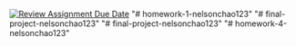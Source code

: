 [![Review Assignment Due Date](https://classroom.github.com/assets/deadline-readme-button-24ddc0f5d75046c5622901739e7c5dd533143b0c8e959d652212380cedb1ea36.svg)](https://classroom.github.com/a/yVTUDEze)
"# homework-1-nelsonchao123" 
"# final-project-nelsonchao123" 
"# final-project-nelsonchao123" 
"# homework-4-nelsonchao123" 
